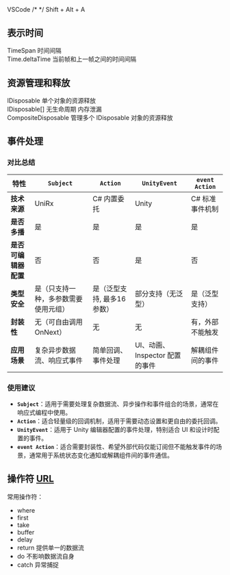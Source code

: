 ##
VSCode  /* */  Shift + Alt + A

## 表示时间
TimeSpan    时间间隔  
Time.deltaTime  当前帧和上一帧之间的时间间隔

## 资源管理和释放
IDisposable     单个对象的资源释放  
IDisposable[]   无生命周期 内存泄漏  
CompositeDisposable     管理多个 IDisposable 对象的资源释放

## 事件处理
### 对比总结
| 特性| `Subject` | `Action` | `UnityEvent`| `event Action`|
|-------------------------|----------------------------------|--------------------------------|--------------------------------|------------------------------|
| **技术来源**          | UniRx | C# 内置委托 | Unity | C# 标准事件机制 |
| **是否多播**           | 是 | 是 | 是 | 是 |
| **是否可编辑器配置**    | 否 | 否 | 是 | 否 |
| **类型安全**           | 是（只支持一种，多参数需要使用元组） | 是（泛型支持, 最多16参数） | 部分支持（无泛型） | 是（泛型支持） |
| **封装性**              | 无（可自由调用 OnNext）          | 无                              | 无                             | 有，外部不能触发             |
| **应用场景**            | 复杂异步数据流、响应式事件       | 简单回调、事件处理               | UI、动画、Inspector 配置的事件 | 解耦组件间的事件             |

### 使用建议
- **`Subject`**：适用于需要处理复杂数据流、异步操作和事件组合的场景，通常在响应式编程中使用。
- **`Action`**：适合轻量级的回调机制，适用于需要动态设置和更自由的委托回调。
- **`UnityEvent`**：适用于 Unity 编辑器配置的事件处理，特别适合 UI 和设计时配置的事件。
- **`event Action`**：适合需要封装性、希望外部代码仅能订阅但不能触发事件的场景，通常用于系统状态变化通知或解耦组件间的事件通信。

## 操作符 [URL](https://gitee.com/xiaoTNT/uni-rx-intensive-lecture/tree/master)
常用操作符：  
+ where
+ first
+ take
+ buffer
+ delay
+ return 提供单一的数据流
+ do 不影响数据流自身
+ catch 异常捕捉
